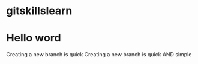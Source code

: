 # gitskillslearn
# Hello word
Creating a new branch is quick
Creating a new branch is quick AND simple